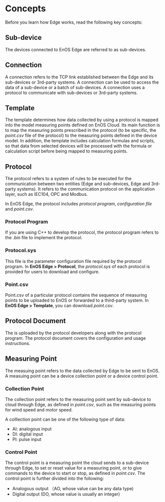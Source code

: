 # Concepts

Before you learn how Edge works, read the following key concepts:


## Sub-device

The devices connected to EnOS Edge are referred to as sub-devices.

## Connection

A connection refers to the TCP link established between the Edge and its sub-devices or 3rd-party systems. A connection can be used to access the data of a sub-device or a batch of sub-devices. A connection uses a protocol to communicate with sub-devices or 3rd-party systems.


## Template 

The template determines how data collected by using a protocol is mapped into the model measuring points defined on EnOS Cloud. Its main function is to map the measuring points prescribed in the protocol (to be specific, the *point.csv* file of the protocol) to the measuring points defined in the device model. In addition, the template includes calculation formulas and scripts, so that data from selected devices will be processed with the formula or calculation script before being mapped to measuring points.

## Protocol

The protocol refers to a system of rules to be executed for the communication between two entities (Edge and sub-devices, Edge and 3rd-party systems). It refers to the communication protocol on the application layer, such as IEC104, OPC and Modbus.

In EnOS Edge, the protocol includes *protocol program*, *configuration file* and *point.csv*.

### Protocol Program

If you are using C++ to develop the protocol, the protocol program refers to the *.bin* file to implement the protocol.

### Protocol.sys

This file is the parameter configuration file required by the protocol program. In **EnOS Edge > Protocol**, the *protocol.sys* of each protocol is provided for users to download and configure.

### Point.csv

Point.csv of a particular protocol contains the sequence of measuring points to be uploaded to EnOS or forwarded to a third-party system. In **EnOS Edge > Template**, you can download *point.csv*.

## Protocol Document

The is uploaded by the protocol developers along with the protocol program. The protocol document covers the configuration and usage instructions.

## Measuring Point

The measuing point refers to the data collected by Edge to be sent to EnOS. A measuing point can be a device collection point or a device control point.

### Collection Point

The collection point refers to the measuring point sent by sub-device to cloud through Edge, as defined in *point.csv*, such as the measuring points for wind speed and motor speed.

A colllection point can be one of the following type of data:

- AI: analogous input
- DI: digital input
- PI: pulse input

### Control Point

The control point is a measuring point the cloud sends to a sub-device through Edge, to set or reset value for a measuring point, or to give commands to the device to start or stop, as defined in *point.csv*. The control point is further divided into the following:
- Analogous output （AO, whose value can be any data type)
- Digital output (DO, whose value is usually an integer)







